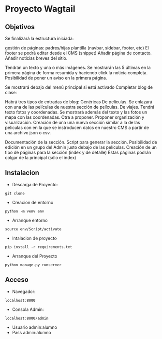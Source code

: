 # Proyecto Wagtail

## Objetivos
Se finalizará la estructura iniciada:

gestión de páginas: padres/hijas
plantilla (navbar, sidebar, footer, etc)
El footer se podrá editar desde el CMS (snippet)
Añadir página de contacto.
Añadir noticias breves del sitio.

Tendrán un texto y una o más imágenes.
Se mostrarán las 5 últimas en la primera página de forma resumida y haciendo click la noticia completa.
Posibilidad de poner un aviso en la primera página.

Se mostrará debajo del menú principal si está activado
Completar blog de clase:

Habrá tres tipos de entradas de blog:
Genéricas
De películas. Se enlazará con una de las películas de nuestra sección de películas.
De viajes. Tendrá texto fotos y coordenadas. Se mostrará además del texto y las fotos un mapa con las coordenadas.
Otra a proponer.
Proponer organización y visualización.
Creación de una una nueva sección similar a la de las películas con en la que se instroducen datos en nuestro CMS a partir de una archivo json o csv.

Documentación de la sección.
Script para generar la sección.
Posibilidad de edición en un grupo del Admin justo debajo de las películas.
Creación de un tipo de páginas para la sección (index y de detalle)
Estas páginas podrán colgar de la principal (sólo el index)

## Instalacion
* Descarga de Proyecto:
```
git clone
```

* Creacion de entorno
```
python -m venv env
```

* Arranque entorno
```
source env/Script/activate
```

* Intalacion de proyecto
```
pip install -r requirements.txt
```

* Arranque del Proyecto
 ```
python manage.py runserver
```

## Acceso
* Navegador: 
 ```
localhost:8000
```
* Consola Admin:
 ```
localhost:8000/admin
```
* Usuario admin:alumno
* Pass admin:alumno

